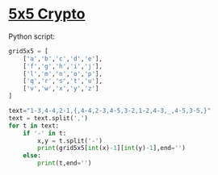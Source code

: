 # [5x5 Crypto](https://ctflearn.com/challenge/263)

Python script:

```python
grid5x5 = [
    ['a','b','c','d','e'],
    ['f','g','h','i','j'],
    ['l','m','n','o','p'],
    ['q','r','s','t','u'],
    ['v','w','x','y','z']
]

text="1-3,4-4,2-1,{,4-4,2-3,4-5,3-2,1-2,4-3,_,4-5,3-5,}"
text = text.split(',')
for t in text:
    if '-' in t:
        x,y = t.split('-')
        print(grid5x5[int(x)-1][int(y)-1],end='')
    else:
        print(t,end='')
```
